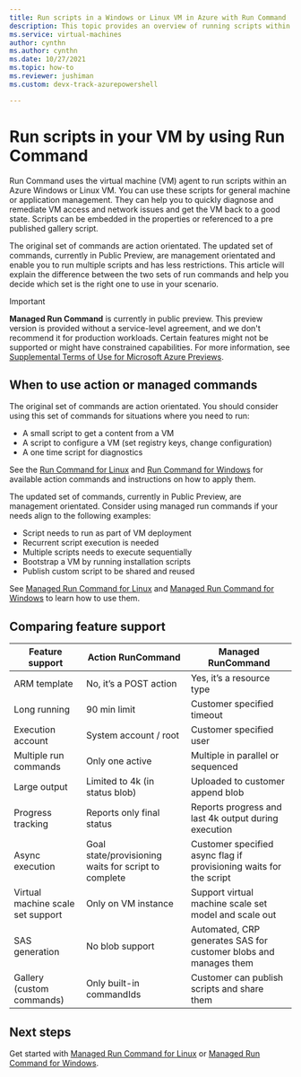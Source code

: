 ```yaml
---
title: Run scripts in a Windows or Linux VM in Azure with Run Command
description: This topic provides an overview of running scripts within an Azure virtual machine by using the Run Command feature
ms.service: virtual-machines
author: cynthn
ms.author: cynthn
ms.date: 10/27/2021
ms.topic: how-to  
ms.reviewer: jushiman
ms.custom: devx-track-azurepowershell

---
```


# Run scripts in your VM by using Run Command

Run Command uses the virtual machine (VM) agent to run scripts within an Azure Windows or Linux VM. You can use these scripts for general machine or application management. They can help you to quickly diagnose and remediate VM access and network issues and get the VM back to a good state. Scripts can be embedded in the properties or referenced to a pre published gallery script. 


The original set of commands are action orientated. The updated set of commands, currently in Public Preview, are management orientated and enable you to run multiple scripts and has less restrictions. This article will explain the difference between the two sets of run commands and help you decide which set is the right one to use in your scenario.  

> [!IMPORTANT]
> **Managed Run Command** is currently in public preview.
> This preview version is provided without a service-level agreement, and we don't recommend it for production workloads. Certain features might not be supported or might have constrained capabilities. 
> For more information, see [Supplemental Terms of Use for Microsoft Azure Previews](https://azure.microsoft.com/support/legal/preview-supplemental-terms/).


## When to use action or managed commands

The original set of commands are action orientated. You should consider using this set of commands for situations where you need to run:
- A small script to get a content from a VM 
- A script to configure a VM (set registry keys, change configuration) 
- A one time script for diagnostics

See the [Run Command for Linux](./linux/run-command.md) and [Run Command for Windows](./windows/run-command.md) for available action commands and instructions on how to apply them. 

The updated set of commands, currently in Public Preview, are management orientated. Consider using managed run commands if your needs align to the following examples:
- Script needs to run as part of VM deployment 
- Recurrent script execution is needed 
- Multiple scripts needs to execute sequentially 
- Bootstrap a VM by running installation scripts 
- Publish custom script to be shared and reused 

See [Managed Run Command for Linux](./linux/run-command-managed.md) and [Managed Run Command for Windows](./windows/run-command-managed.md) to learn how to use them.


## Comparing feature support

| Feature support  | Action RunCommand  | Managed RunCommand  |
|---|---|---|
| ARM template  | No, it’s a POST action  | Yes, it’s a resource type  |
| Long running  | 90 min limit  | Customer specified timeout  |
| Execution account  | System account / root  | Customer specified user  |
| Multiple run commands  | Only one active  | Multiple in parallel or sequenced  |
| Large output  | Limited to 4k (in status blob)  | Uploaded to customer append blob  |
| Progress tracking  | Reports only final status  | Reports progress and last 4k output during execution  |
| Async execution  | Goal state/provisioning waits for script to complete  | Customer specified async flag if provisioning waits for the script  |
| Virtual machine scale set support  | Only on VM instance  | Support virtual machine scale set model and scale out  |
| SAS generation  | No blob support  | Automated, CRP generates SAS for customer blobs and manages them  |
| Gallery (custom commands)  | Only built-in commandIds  | Customer can publish scripts and share them  |


## Next steps

Get started with [Managed Run Command for Linux](./linux/run-command-managed.md) or [Managed Run Command for Windows](./windows/run-command-managed.md). 